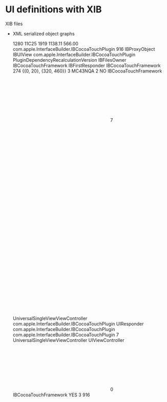 # UI definitions with XIB

XIB files
*	XML serialized object graphs

	<archive type="com.apple.InterfaceBuilder3.CocoaTouch.XIB" version="8.00">
	</archive>


	<?xml version="1.0" encoding="UTF-8"?>
	<archive type="com.apple.InterfaceBuilder3.CocoaTouch.XIB" version="8.00">
		<data>
			<int key="IBDocument.SystemTarget">1280</int>
			<string key="IBDocument.SystemVersion">11C25</string>
			<string key="IBDocument.InterfaceBuilderVersion">1919</string>
			<string key="IBDocument.AppKitVersion">1138.11</string>
			<string key="IBDocument.HIToolboxVersion">566.00</string>
			<object class="NSMutableDictionary" key="IBDocument.PluginVersions">
				<string key="NS.key.0">com.apple.InterfaceBuilder.IBCocoaTouchPlugin</string>
				<string key="NS.object.0">916</string>
			</object>
			<array key="IBDocument.IntegratedClassDependencies">
				<string>IBProxyObject</string>
				<string>IBUIView</string>
			</array>
			<array key="IBDocument.PluginDependencies">
				<string>com.apple.InterfaceBuilder.IBCocoaTouchPlugin</string>
			</array>
			<object class="NSMutableDictionary" key="IBDocument.Metadata">
				<string key="NS.key.0">PluginDependencyRecalculationVersion</string>
				<integer value="1" key="NS.object.0" />
			</object>
			<array class="NSMutableArray" key="IBDocument.RootObjects" id="1000">
				<object class="IBProxyObject" id="372490531">
					<string key="IBProxiedObjectIdentifier">IBFilesOwner</string>
					<string key="targetRuntimeIdentifier">IBCocoaTouchFramework</string>
				</object>
				<object class="IBProxyObject" id="843779117">
					<string key="IBProxiedObjectIdentifier">IBFirstResponder</string>
					<string key="targetRuntimeIdentifier">IBCocoaTouchFramework</string>
				</object>
				<object class="IBUIView" id="774585933">
					<reference key="NSNextResponder" />
					<int key="NSvFlags">274</int>
					<string key="NSFrame">{{0, 20}, {320, 460}}</string>
					<reference key="NSSuperview" />
					<reference key="NSWindow" />
					<object class="NSColor" key="IBUIBackgroundColor">
						<int key="NSColorSpace">3</int>
						<bytes key="NSWhite">MC43NQA</bytes>
						<object class="NSColorSpace" key="NSCustomColorSpace">
							<int key="NSID">2</int>
						</object>
					</object>
					<bool key="IBUIClearsContextBeforeDrawing">NO</bool>
					<object class="IBUISimulatedStatusBarMetrics" key="IBUISimulatedStatusBarMetrics" />
					<string key="targetRuntimeIdentifier">IBCocoaTouchFramework</string>
				</object>
			</array>
			<object class="IBObjectContainer" key="IBDocument.Objects">
				<array class="NSMutableArray" key="connectionRecords">
					<object class="IBConnectionRecord">
						<object class="IBCocoaTouchOutletConnection" key="connection">
							<string key="label">view</string>
							<reference key="source" ref="372490531" />
							<reference key="destination" ref="774585933" />
						</object>
						<int key="connectionID">7</int>
					</object>
				</array>
				<object class="IBMutableOrderedSet" key="objectRecords">
					<array key="orderedObjects">
						<object class="IBObjectRecord">
							<int key="objectID">0</int>
							<array key="object" id="0" />
							<reference key="children" ref="1000" />
							<nil key="parent" />
						</object>
						<object class="IBObjectRecord">
							<int key="objectID">-1</int>
							<reference key="object" ref="372490531" />
							<reference key="parent" ref="0" />
							<string key="objectName">File's Owner</string>
						</object>
						<object class="IBObjectRecord">
							<int key="objectID">-2</int>
							<reference key="object" ref="843779117" />
							<reference key="parent" ref="0" />
						</object>
						<object class="IBObjectRecord">
							<int key="objectID">6</int>
							<reference key="object" ref="774585933" />
							<reference key="parent" ref="0" />
						</object>
					</array>
				</object>
				<dictionary class="NSMutableDictionary" key="flattenedProperties">
					<string key="-1.CustomClassName">UniversalSingleViewViewController</string>
					<string key="-1.IBPluginDependency">com.apple.InterfaceBuilder.IBCocoaTouchPlugin</string>
					<string key="-2.CustomClassName">UIResponder</string>
					<string key="-2.IBPluginDependency">com.apple.InterfaceBuilder.IBCocoaTouchPlugin</string>
					<string key="6.IBPluginDependency">com.apple.InterfaceBuilder.IBCocoaTouchPlugin</string>
				</dictionary>
				<dictionary class="NSMutableDictionary" key="unlocalizedProperties" />
				<nil key="activeLocalization" />
				<dictionary class="NSMutableDictionary" key="localizations" />
				<nil key="sourceID" />
				<int key="maxID">7</int>
			</object>
			<object class="IBClassDescriber" key="IBDocument.Classes">
				<array class="NSMutableArray" key="referencedPartialClassDescriptions">
					<object class="IBPartialClassDescription">
						<string key="className">UniversalSingleViewViewController</string>
						<string key="superclassName">UIViewController</string>
						<object class="IBClassDescriptionSource" key="sourceIdentifier">
							<string key="majorKey">IBProjectSource</string>
							<string key="minorKey">UniversalSingleViewViewController.h</string>
						</object>
					</object>
				</array>
			</object>
			<int key="IBDocument.localizationMode">0</int>
			<string key="IBDocument.TargetRuntimeIdentifier">IBCocoaTouchFramework</string>
			<bool key="IBDocument.PluginDeclaredDependenciesTrackSystemTargetVersion">YES</bool>
			<int key="IBDocument.defaultPropertyAccessControl">3</int>
			<string key="IBCocoaTouchPluginVersion">916</string>
		</data>
	</archive>
